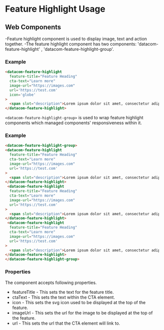 # Feature Highlight Usage

## Web Components

-Feature highlight component is used to display image, text and action together.
-The feature highlight component has two components: 'datacom-feature-highlight' , 'datacom-feature-highlight-group'.

### Example 

```html
<datacom-feature-highlight
  feature-title="Feature Heading"
  cta-text="Learn more"
  image-url="https://images.com"
  url='https://test.com'
  icon='globe'
>
  <span slot="description">Lorem ipsum dolor sit amet, consectetur adipiscing elit, sed do eiusmod tempor incididunt ut labore et dolore magna aliqua.</span>
</datacom-feature-highlight>
```

`<datacom-feature-highlight-group>` is used to wrap feature highlight components which managed components' responsiveness within it.

### Example
```html
<datacom-feature-highlight-group>
<datacom-feature-highlight
  feature-title="Feature Heading"
  cta-text="Learn more"
  image-url="https://images.com"
  url='https://test.com'
>
  <span slot="description">Lorem ipsum dolor sit amet, consectetur adipiscing elit, sed do eiusmod tempor incididunt ut labore et dolore magna aliqua.</span>
</datacom-feature-highlight>
 <datacom-feature-highlight
  feature-title="Feature Heading"
  cta-text="Learn more"
  image-url="https://images.com"
  url='https://test.com'
>
  <span slot="description">Lorem ipsum dolor sit amet, consectetur adipiscing elit, sed do eiusmod tempor incididunt ut labore et dolore magna aliqua.</span>
</datacom-feature-highlight>
 <datacom-feature-highlight
  feature-title="Feature Heading"
  cta-text="Learn more"
  image-url="https://images.com"
  url='https://test.com'
>
  <span slot="description">Lorem ipsum dolor sit amet, consectetur adipiscing elit, sed do eiusmod tempor incididunt ut labore et dolore magna aliqua.</span>
</datacom-feature-highlight>
</datacom-feature-highlight-group>
```

### Properties
The component accepts following properties.
- featureTitle - This sets the text for the feature title.
- ctaText - This sets the text within the CTA element.
- icon - This sets the svg icon used to be displayed at the top of the feature.
- imageUrl - This sets the url for the image to be displayed at the top of the feature.
- url - This sets the url that the CTA element will link to.